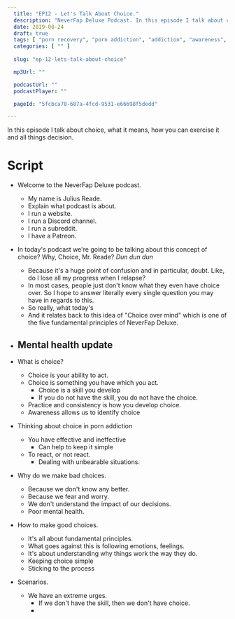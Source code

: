 ```yaml
---
  title: "EP12 - Let's Talk About Choice."
  description: "NeverFap Deluxe Podcast. In this episode I talk about choice, what it means, how you can exercise it and all things decision."
  date: 2019-08-24
  draft: true
  tags: [ "porn recovery", "porn addiction", "addiction", "awareness", "nofap", "neverfap", "neverfap deluxe", "neverfap basics", "nofap podcast", "neverfap podcast", "neverfap deluxe podcast" ]
  categories: [ "" ]
  
  slug: "ep-12-lets-talk-about-choice"

  mp3Url: ""

  podcastUrl: ""
  podcastPlayer: ""

  pageId: "5fcbca78-687a-4fcd-9531-e66698f5dedd"

---
```


In this episode I talk about choice, what it means, how you can exercise it and all things decision.


# Script 

- Welcome to the NeverFap Deluxe podcast. 
  - My name is Julius Reade. 
  - Explain what podcast is about.
  - I run a website.
  - I run a Discord channel.
  - I run a subreddit. 
  - I have a Patreon.

- In today's podcast we're going to be talking about this concept of choice? Why, Choice, Mr. Reade? *Dun dun dun*
    - Because it's a huge point of confusion and in particular, doubt. Like, do I lose all my progress when I relapse?
    - In most cases, people just don't know what they even have choice over. So I hope to answer literally every single question you may have in regards to this. 
    - So really, what today's 
    - And it relates back to this idea of "Choice over mind" which is one of the five fundamental principles of NeverFap Deluxe. 

- Mental health update
  - 

- What is choice?
  - Choice is your ability to act.
  - Choice is something you have which you act.
    - Choice is a skill you develop
    - If you do not have the skill, you do not have the choice.
  - Practice and consistency is how you develop choice.
  - Awareness allows us to identify choice

- Thinking about choice in porn addiction
  - You have effective and ineffective 
    - Can help to keep it simple
  - To react, or not react.
    - Dealing with unbearable situations.

- Why do we make bad choices.
  - Because we don't know any better.
  - Because we fear and worry.
  - We don't understand the impact of our decisions.
  - Poor mental health. 

- How to make good choices.
  - It's all about fundamental principles. 
  - What goes against this is following emotions, feelings.
  - It's about understanding why things work the way they do.
  - Keeping choice simple
  - Sticking to the process

- Scenarios.
  - We have an extreme urges.
    - If we don't have the skill, then we don't have choice.
    - 





<!-- 

- Well, really you have two choices, and I can almost guarantee that you most likely have the wrong idea as to what is actually preferred. I mean unless if you've reading the website like a good boy, and girl, or boy, or girl, or boy, or girl, or boy ...or girl aaaaand that never gets old.


- Now instinctually, everyone's first response is to do something about it. You know, you're feeling sad, so you're like "Oh man, this is unbearable" so mentally you're like "Alright, I'm sad, ummm, I'm going to go do something productive or try and feel motivated" and so you're like trying to read a book, but mentally you're just not in the mood because you're sad, DUH, so we begin to panic and then we guilty because we're not functioning and we're wasting time, then that makes us feel worse about ourselves, then we spiral and then nek minute, you're down at McDonalds masturbating to Ronald McDonald!

- What's the deal with that? 
- The alternative on the other hand, is to relax and not react. 
- Now the reason why people don't do that is because porn addicts are afraid of their emotions. That's why you turn to porn, because you're not comfortable with how you feel. Which is understandable, if it's sadness or trauma and we're like, get out of da chopper, but at the same time it's not the right approach.
- The whole idea behind awareness and calmness is to teach us to be comfortable with our emotions, and to cope more effectively as a result. 
- You know, I talk to a lot of people and they're like, "Oh man, a huge trigger for me is when I'm alone or when I'm really bored" and what a lot of people don't realise, is that boredom or being alone are mindsets. Boredom, is the product of an unsettled mind, and literally nothing more. You are bored, because you are not comfortable when your emotions.

-->
